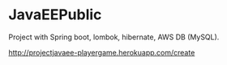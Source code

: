 # JavaEEPublic

Project with Spring boot, lombok, hibernate, AWS DB (MySQL).

http://projectjavaee-playergame.herokuapp.com/create
